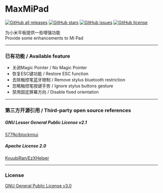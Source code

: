 # MaxMiPad

<a href="https://github.com/Xposed-Modules-Repo/com.yifeplayte.maxmipadinput/releases"><img alt="GitHub all releases" src="https://img.shields.io/github/downloads/Xposed-Modules-Repo/com.yifeplayte.maxmipadinput/total?label=Downloads"></a> <a href="https://github.com/YifePlayte/MaxMiPadInput/stargazers"><img alt="GitHub stars" src="https://img.shields.io/github/stars/YifePlayte/MaxMiPadInput"></a> <a href="https://github.com/YifePlayte/MaxMiPadInput/issues"><img alt="GitHub issues" src="https://img.shields.io/github/issues/YifePlayte/MaxMiPadInput"></a> <a href="https://github.com/YifePlayte/MaxMiPadInput/blob/main/LICENSE"><img alt="GitHub license" src="https://img.shields.io/github/license/YifePlayte/MaxMiPadInput"></a>

为小米平板提供一些增强功能  
Provide some enhancements to Mi Pad  

---

### 已有功能 / Available feature
- 关闭Magic Pointer / No Magic Pointer
- 恢复ESC键功能 / Restore ESC function
- 去除触控笔蓝牙限制 / Remove stylus bluetooth restriction
- 忽略触控笔按键手势 / Ignore stylus buttons gesture
- 禁用固定屏幕方向 / Disable fixed orientation

---

### 第三方开源引用 / Third-party open source references
##### GNU Lesser General Public License v2.1
[577fkj/blockmiui](https://github.com/577fkj/blockmiui)  
##### Apache License 2.0
[KyuubiRan/EzXHelper](https://github.com/KyuubiRan/EzXHelper)  

---

### License
[GNU General Public License v3.0](https://github.com/YifePlayte/MaxMiPadInput/blob/main/LICENSE)
